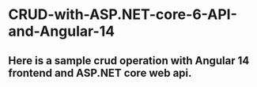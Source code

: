 # CRUD-with-ASP.NET-core-6-API-and-Angular-14

## Here is a sample crud operation with Angular 14 frontend and ASP.NET core web api.